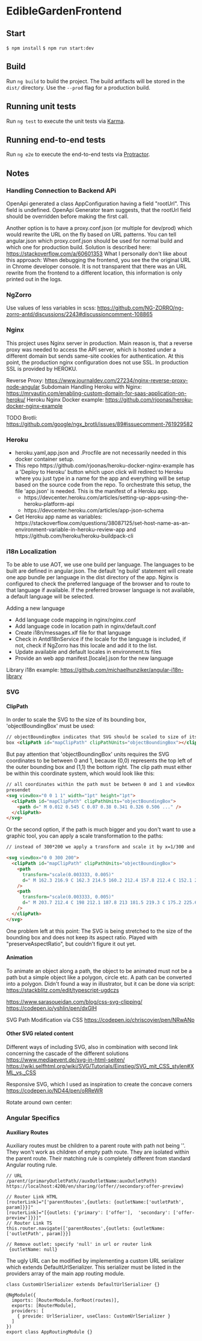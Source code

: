 # EdibleGardenFrontend

## Start

`$ npm install`
`$ npm run start:dev`

## Build

Run `ng build` to build the project. The build artifacts will be stored in the
`dist/` directory. Use the `--prod` flag for a production build.

## Running unit tests

Run `ng test` to execute the unit tests via
[Karma](https://karma-runner.github.io).

## Running end-to-end tests

Run `ng e2e` to execute the end-to-end tests via
[Protractor](http://www.protractortest.org/).


## Notes
### Handling Connection to Backend APi

OpenApi generated a class AppConfiguration having a field "rootUrl". This field
is undefined. OpenApi Generator team suggests, that the rootUrl field should be
overridden before making the first call.

Another option is to have a proxy.conf.json (or multiple for dev/prod) which
would rewrite the URL on the fly based on URL patterns. You can tell
angular.json which proxy.conf.json should be used for normal build and which one
for production build. Solution is described here:
https://stackoverflow.com/a/60601353 What I personally don't like about this
approach: When debugging the frontend, you see the the original URL in Chrome
developer console. It is not transparent that there was an URL rewrite from the
frontend to a different location, this information is only printed out in the
logs.

### NgZorro

Use values of less variables in scss: https://github.com/NG-ZORRO/ng-zorro-antd/discussions/2243#discussioncomment-108865

### Nginx

This project uses Nginx server in production. Main reason is, that a reverse
proxy was needed to access the API server, which is hosted under a different
domain but sends same-site cookies for authentication. At this point, the
production nginx configuration does not use SSL. In production SSL is provided
by HEROKU.

Reverse Proxy: https://www.journaldev.com/27234/nginx-reverse-proxy-node-angular
Subdomain Handling Heroku with Nginx: https://mrvautin.com/enabling-custom-domain-for-saas-application-on-heroku/
Heroku Nginx Docker example: https://github.com/rjoonas/heroku-docker-nginx-example

TODO Brotli: https://github.com/google/ngx_brotli/issues/89#issuecomment-761929582


### Heroku

<ul>
<li>heroku.yaml,app.json and .Procfile are not necessarily needed in this docker container setup.</li>
<li>This  repo https://github.com/rjoonas/heroku-docker-nginx-example has a 'Deploy to Heroku' button which upon click will redirect to Heroku where you just type in a name for the app and everything will be setup based on the source code from the repo. To orchestrate this setup, the file 'app.json' is needed. This is the manifest of a Heroku app.
<ul><li>https://devcenter.heroku.com/articles/setting-up-apps-using-the-heroku-platform-api</li>
<li>https://devcenter.heroku.com/articles/app-json-schema</li></ul></li>
<li>Get Heroku app name as variables: https://stackoverflow.com/questions/38087125/set-host-name-as-an-environment-variable-in-heroku-review-app and https://github.com/heroku/heroku-buildpack-cli</li>
</ul>

### i18n Localization

To be able to use AOT, we use one build per language. The languages to be built
are defined in angular.json. The default 'ng build' statement will create one
app bundle per language in the dist directory of the app. Nginx is configured to
check the preferred language of the browser and to route to that language if
available. If the preferred browser language is not available, a default
language will be selected.

Adding a new language

<ul>
    <li>Add language code mapping in nginx/nginx.conf</li>
    <li>Add language code in location path in nginx/default.conf</li>
    <li>Create i18n/messages.xlf file for that language</li>
    <li>Check in AntdI18nService if the locale for the language is included, if not, check if NgZorro has this locale and add it to the list.</li>
    <li>Update available and default locales in environment.ts files</li>
    <li>Provide an web app manifest.[locale].json for the new language</li>
</ul>

Library i18n example:
https://github.com/michaelhunziker/angular-i18n-library

### SVG

#### ClipPath

In order to scale the SVG to the size of its bounding box, 'objectBoundingBox' must be used:

```html
// objectBoundingBox indicates that SVG should be scaled to size of its bounding
box <clipPath id="mapClipPath" clipPathUnits="objectBoundingBox"></clipPath>
```

But pay attention that 'objectBoundingBox' units requires the SVG coordinates to
be between 0 and 1, because (0,0) represents the top left of the outer bounding
box and (1,1) the bottom right. The clip path must either be within this
coordinate system, which would look like this:

```html
// all coordinates within the path must be between 0 and 1 and viewBox as
presendet
<svg viewBox="0 0 1 1" width="1pt" height="1pt">
  <clipPath id="mapClipPath" clipPathUnits="objectBoundingBox">
    <path d=" M 0.012 0.545 C 0.07 0.38 0.341 0.326 0.506 ..." />
  </clipPath>
</svg>
```

Or the second option, if the path is much bigger and you don't want to use a
graphic tool, you can apply a scale transformation to the paths:

```html
// instead of 300*200 we apply a transform and scale it by x=1/300 and y=1/200

<svg viewBox="0 0 300 200">
  <clipPath id="mapClipPath" clipPathUnits="objectBoundingBox">
    <path
      transform="scale(0.003333, 0.005)"
      d=" M 162.3 216.9 C 162.3 214.5 160.2 212.4 157.8 212.4 C 152.1 212.1 141.9 213 135.6 219.3 C 129.3 225.6 ..."
    />
    <path
      transform="scale(0.003333, 0.005)"
      d=" M 203.7 212.4 C 198 212.1 187.8 213 181.5 219.3 C 175.2 225.6 174.6 235.8 174.6 241.5 C 174.6 243.9 ... "
    />
  </clipPath>
</svg>
```

One problem left at this point: The SVG is being stretched to the size of the
bounding box and does not keep its aspect ratio. Played with
"preserveAspectRatio", but couldn't figure it out yet.

#### Animation

To animate an object along a path, the object to be animated must not be a path
but a simple object like a polygon, circle etc. A path can be converted into a
polygon. Didn't found a way in illustrator, but it can be done via script:
https://stackblitz.com/edit/typescript-ugdczs

https://www.sarasoueidan.com/blog/css-svg-clipping/
https://codepen.io/yshlin/pen/dxGlH

SVG Path Modification via CSS
https://codepen.io/chriscoyier/pen/NRwANp


#### Other SVG related content
Different ways of including SVG, also in combination with second link concerning
the cascade of the different solutions
https://www.mediaevent.de/svg-in-html-seiten/
https://wiki.selfhtml.org/wiki/SVG/Tutorials/Einstieg/SVG_mit_CSS_stylen#XML_vs._CSS

Responsive SVG, which I used as inspiration to create the concave corners
https://codepen.io/ND44/pen/oRReWR

Rotate around own center:
<g transform = "translate(100, 100) rotate(45 $halfOfSvgWidth $halfOfSvgHeight)">


### Angular Specifics

#### Auxiliary Routes

Auxiliary routes must be children to a parent route with path not being ''. They
won't work as children of empty path route. They are isolated within the parent
route. Their matching rule is completely different from standard Angular routing
rule.

```
// URL
/parent/(primaryOutletPath//auxOutletName:auxOutletPath)
https://localhost:4200/en/sharing/(offer//secondary:offer-preview)

// Router Link HTML
[routerLink]="['parentRoutes',{outlets: {outletName:['outletPath', param]}}]"
[routerLink]="[{outlets: {'primary': ['offer'],  'secondary': ['offer-preview']}}]"
// Router Link TS
this.router.navigate(['parentRoutes',{outlets: {outletName:['outletPath', param]}}]

// Remove outlet: specify 'null' in url or router link
 {outletName: null}
```

The ugly URL can be modified by implementing a custom URL serializer which
extends DefaultUrlSerializer. This serializer must be listed in the providers
array of the main app routing module.

```
class CustomUrlSerializer extends DefaultUrlSerializer {}

@NgModule({
  imports: [RouterModule.forRoot(routes)],
  exports: [RouterModule],
  providers: [
    { provide: UrlSerializer, useClass: CustomUrlSerializer }
  ]
})
export class AppRoutingModule {}
```
